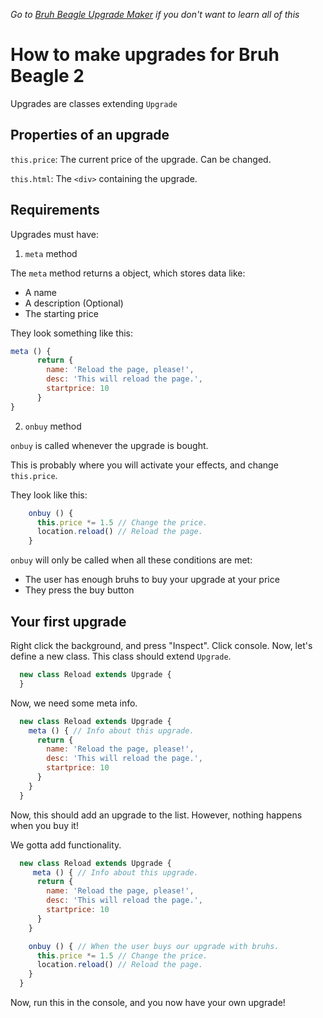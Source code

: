 *Go to [Bruh Beagle Upgrade Maker](https://jack5079.github.io/bruh-beagle-upgrade-maker) if you don't want to learn all of this*
# How to make upgrades for Bruh Beagle 2

Upgrades are classes extending `Upgrade`

## Properties of an upgrade

`this.price`: The current price of the upgrade. Can be changed.

`this.html`: The `<div>` containing the upgrade.

## Requirements

Upgrades must have:

1. `meta` method

The `meta` method returns a object, which stores data like:

- A name
- A description (Optional)
- The starting price

They look something like this:

```js
meta () {
      return {
        name: 'Reload the page, please!',
        desc: 'This will reload the page.',
        startprice: 10
      }
}
  ```

2. `onbuy` method

`onbuy` is called whenever the upgrade is bought.

This is probably where you will activate your effects, and change `this.price`.

They look like this:

```js
    onbuy () {
      this.price *= 1.5 // Change the price.
      location.reload() // Reload the page.
    }
```

`onbuy` will only be called when all these conditions are met:

- The user has enough bruhs to buy your upgrade at your price
- They press the buy button

## Your first upgrade

Right click the background, and press "Inspect". Click console. Now, let's define a new class.
This class should extend `Upgrade`.

```js
  new class Reload extends Upgrade {
  }
```

Now, we need some meta info.

```js
  new class Reload extends Upgrade {
    meta () { // Info about this upgrade.
      return {
        name: 'Reload the page, please!',
        desc: 'This will reload the page.',
        startprice: 10
      }
    }
  }
```

Now, this should add an upgrade to the list. However, nothing happens when you buy it!

We gotta add functionality.

```js
  new class Reload extends Upgrade {
     meta () { // Info about this upgrade.
      return {
        name: 'Reload the page, please!',
        desc: 'This will reload the page.',
        startprice: 10
      }
    }

    onbuy () { // When the user buys our upgrade with bruhs.
      this.price *= 1.5 // Change the price.
      location.reload() // Reload the page.
    }
  }
```

Now, run this in the console, and you now have your own upgrade!


